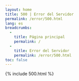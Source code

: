```yaml
---
layout: home
title: 500 | Error del Servidor
permalink: /error/500.html
lang: es
breadcrumbs: 
  - 
    title: Página principal
    permalink: /
  -
    title: Error del Servidor
    permalink: /error/500.html
toc: false
---
```


{% include 500.html %}